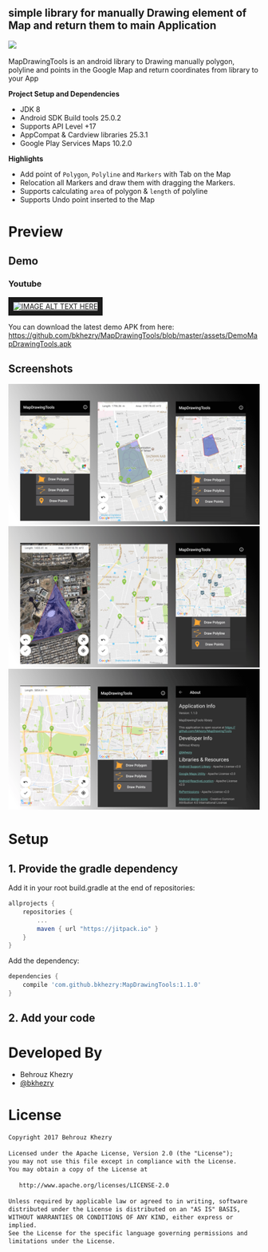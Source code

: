 ## simple library for manually Drawing element of Map and return them to main Application

[![](https://jitpack.io/v/bkhezry/MapDrawingTools.svg)](https://jitpack.io/#bkhezry/MapDrawingTools)

MapDrawingTools is an android library to Drawing manually polygon, polyline and points in the Google Map and return coordinates from library to your App

**Project Setup and Dependencies**
- JDK 8
- Android SDK Build tools 25.0.2
- Supports API Level +17
- AppCompat & Cardview libraries 25.3.1
- Google Play Services Maps 10.2.0

**Highlights**
- Add point of `Polygon`, `Polyline` and `Markers` with Tab on the Map
- Relocation all Markers and draw them with dragging the Markers.
- Supports calculating `area` of polygon & `length` of polyline
- Supports Undo point inserted to the Map

# Preview
## Demo
### Youtube
<a href="http://www.youtube.com/watch?feature=player_embedded&v=r0vnjlv77F4
" target="_blank"><img src="http://img.youtube.com/vi/r0vnjlv77F4/0.jpg" 
alt="IMAGE ALT TEXT HERE" width="240" height="180" border="10" /></a>

You can download the latest demo APK from here: https://github.com/bkhezry/MapDrawingTools/blob/master/assets/DemoMapDrawingTools.apk

## Screenshots
<img src="assets/screenshot_1.png" />
<img src="assets/screenshot_2.png" />
<img src="assets/screenshot_3.png" />

# Setup
## 1. Provide the gradle dependency
Add it in your root build.gradle at the end of repositories:
```gradle
allprojects {
	repositories {
		...
		maven { url "https://jitpack.io" }
	}
}
```
Add the dependency:
```gradle
dependencies {
	compile 'com.github.bkhezry:MapDrawingTools:1.1.0'
}
```

## 2. Add your code


 
# Developed By

* Behrouz Khezry
 * [@bkhezry](https://twitter.com/bkhezry) 


# License

    Copyright 2017 Behrouz Khezry

    Licensed under the Apache License, Version 2.0 (the "License");
    you may not use this file except in compliance with the License.
    You may obtain a copy of the License at

       http://www.apache.org/licenses/LICENSE-2.0

    Unless required by applicable law or agreed to in writing, software
    distributed under the License is distributed on an "AS IS" BASIS,
    WITHOUT WARRANTIES OR CONDITIONS OF ANY KIND, either express or implied.
    See the License for the specific language governing permissions and
    limitations under the License.

